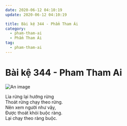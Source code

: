 ```yaml
---
date: 2020-06-12 04:10:19
update: 2020-06-12 04:10:19

title: Bài kệ 344 - Phẩm Tham Ái
category:
  - pham-tham-ai
  - Phẩm Tham Ái
tag:
  - pham-tham-ai
---
```


# Bài kệ 344 - Pham Tham Ai

![An image](/img/pham-tham-ai/pham-tham-ai-344.jpg)

Lìa rừng lại hướng rừng <br>Thoát rừng chạy theo rừng.<br>Nên xem người như vậy,<br>Ðược thoát khỏi buộc ràng.<br>Lại chạy theo ràng buộc.<br>
